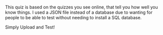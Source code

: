 This quiz is based on the quizzes you see online, that tell you how well you know things. I used a JSON file instead of a database due to wanting for people to be able to test without needing to install a SQL database. 

Simply Upload and Test!